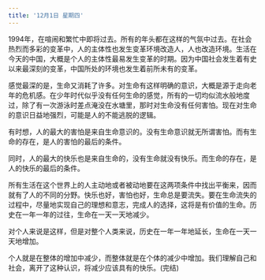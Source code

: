 ```yaml
---
title: '12月1日 星期四'
---
```


1994年，在喧闹和繁忙中即将过去。所有的年头都在这样的气氛中过去。在社会热烈而多彩的变革中，人的主体性也发生变革环境改造人，人也改造环境。生活在今天的中国，大概是个人的主体性最易发生变革的时期。因为中国社会发生着有史以来最深刻的变革，中国所处的环境也发生着前所未有的变革。

感觉最深的是，生命又消耗了许多。对生命有这样明确的意识，大概是源于走向老年的危机感。在少年时代似乎没有任何生命的感觉，所有的一切均似流水般地度过，除了有一次游泳时差点淹没在水塘里，那时对生命没有任何害怕。现在对生命的意识日益地强烈，可能是人的不能逃脱的逻辑。

有时想，人的最大的害怕是来自生命意识的。没有生命意识就无所谓害怕。而有生命的存在，是人的害怕的最后的条件。

同时，人的最大的快乐也是来自生命的，没有生命就没有快乐。而生命的存在，是人的快乐的最后的条件。

所有生活在这个世界上的人主动地或者被动地要在这两项条件中找出平衡来，因而就有了人的不同的分野。快乐也好，害怕也好，生命总是要流失。要在生命流失的过程中，尽量地实现自己的理想和意志，完成人的选择，这将是有价值的生命。历史在一年一年的过往，生命在一天一天地减少。

对个人来说是这样，但是对整个人类来说，历史在一年一年地延长，生命在一天一天地增加。

个人就是在整体的增加中减少，而整体就是在个体的减少中增加。我们理解自己和社会，离开了这种认识，将减少应该具有的快乐。(完结)
